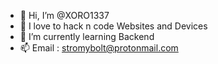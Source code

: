 - 👋 Hi, I’m @XORO1337
- 👀 I love to hack n code Websites and Devices 
- 🌱 I’m currently learning Backend 
- 📫 Email : stromybolt@protonmail.com

<!---
XORO1337/XORO1337 is a ✨ special ✨ repository because its `README.md` (this file) appears on your GitHub profile.
You can click the Preview link to take a look at your changes.
--->
